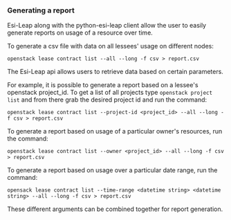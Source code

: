 ### Generating a report

Esi-Leap along with the python-esi-leap client allow the user to easily generate reports on usage
of a resource over time.

To generate a csv file with data on all lessees' usage on different nodes:
```
openstack lease contract list --all --long -f csv > report.csv
```

The Esi-Leap api allows users to retrieve data based on certain parameters. 

For example, it is possible to generate a report based on a lessee's openstack project_id. To get a list of all
projects type ``openstack project list`` and from there grab the desired project id and run the command:


```
openstack lease contract list --project-id <project_id> --all --long -f csv > report.csv
```

To generate a report based on usage of a particular owner's resources, run the command:

```
openstack lease contract list --owner <project_id> --all --long -f csv > report.csv
```

To generate a report based on usage over a particular date range, run the command:

```
opensack lease contract list --time-range <datetime string> <datetime string> --all --long -f csv > report.csv
```

These different arguments can be combined together for report generation.
